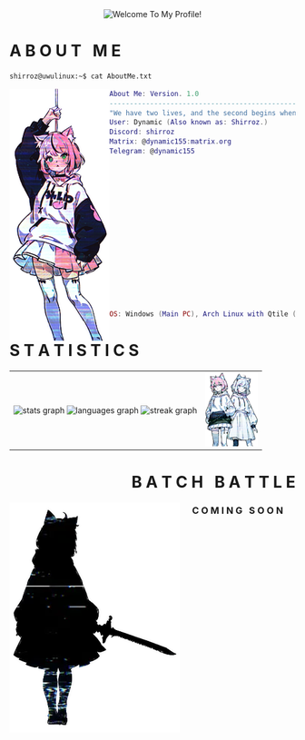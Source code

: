 <div align="center"><img src="https://readme-typing-svg.demolab.com?font=Fira+Code&pause=1000&color=386AF7&center=true&vCenter=true&random=false&width=435&separator=%3C&lines=WelcomeUser();%3CI+Am+Dynamic.%3CRobloxLuaU%3F%3CI+Make+Youtube+Videos." alt="Welcome To My Profile!" height="80" /></div>
<h1 align="left"><strong>A B O U T &nbsp; M E </h1></strong></p>
  
```zsh
shirroz@uwulinux:~$ cat AboutMe.txt
```

<img align="left" src="cropped/girl solo.png" width="176px"/> 
  
```lua
About Me: Version. 1.0
-----------------------------------------------------------------------------------
"We have two lives, and the second begins when we realize we only have one."
User: Dynamic (Also known as: Shirroz.)
Discord: shirroz
Matrix: @dynamic155:matrix.org
Telegram: @dynamic155
















OS: Windows (Main PC), Arch Linux with Qtile (Main PC), Debian (Server).
```

<h1 align="left"><strong>S T A T I S T I C S</h1></strong></p>

<table align="center">
  <tr>
    <td>
      <img src="https://github-readme-stats.vercel.app/api?username=Dynamic155&hide_title=false&hide_rank=false&show_icons=true&include_all_commits=false&count_private=false&disable_animations=false&card_width=220&locale=en&hide_border=false&order=1&custom_title=My%20stats:&border_color=386AF7FF&title_color=386AF7FF&icon_color=164187&text_color=677CA3&bg_color=202020" height="130" alt="stats graph"/>
  
<img src="https://github-readme-stats.vercel.app/api/top-langs?username=Dynamic155&locale=en&hide_title=false&layout=compact&card_width=220&langs_count=6&hide_border=false&order=2&custom_title=Most%20Used%20Languages:&border_color=386AF7FF&title_color=386AF7FF&icon_color=164187&text_color=677CA3&bg_color=202020" height="130" alt="languages graph"/>
  
<img src="https://streak-stats.demolab.com?user=Dynamic155&locale=en&mode=daily&theme=gruvbox&hide_border=false&border_radius=5&order=3&card_width=220&background=202020&stroke=386AF7&border=164187&ring=252F4C&fire=F7768E&currStreakNum=386AF7&sideNums=386AF7&currStreakLabel=677CA3&sideLabels=677CA3&dates=677CA3" height="130" alt="streak graph"  />
</div>
    </td>
    <td>
      <img src="cropped/2 chars W Overlay.png" height="130px" alt="Logo" />
    </td>
  </tr>
</table>

<div align="center">
<h1 align="right"><strong>B A T C H &nbsp; B A T T L E</h1></strong></p>
  
<img align="left" src="cropped/shadow-flipped.png" width="300px"/> 
<h3 align="center"><strong>C O M I N G &nbsp; S O O N</h3></strong></p>
</div>
